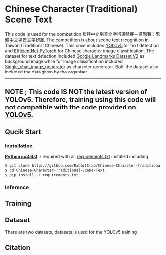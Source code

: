 # Chinese Character (Traditional) Scene Text

This code is used for the competition [繁體中文場景文字辨識競賽－進階賽：繁體中文場景文字辨識](https://tbrain.trendmicro.com.tw/Competitions/Details/16). The competition is about scene text recognition in Taiwan (Traditional Chinese). This code included [YOLOv5](https://github.com/ultralytics/yolov5) for text detection and [EfficientNet-PyTorch](https://github.com/lukemelas/EfficientNet-PyTorch) for Chinese character image classification. The dataset for text detection included [Google Landmarks Dataset V2](https://github.com/cvdfoundation/google-landmark) as background image while for image classification included [Single_char_image_generator](https://github.com/rachellin0105/Single_char_image_generator) as character generator. Both the dataset also included the data given by the organiser. 

---
**NOTE**  ;
This code **IS NOT** the latest version of YOLOv5. Therefore, training using this code will not compatible with the code provided on [YOLOv5](https://github.com/ultralytics/yolov5).
---

## Qucik Start
### Installation
[**Python>=3.6.0**](https://www.python.org/) is required with all
[requirements.txt](https://github.com/RabbitCrab/Chinese-Character-Traditional-Scene-Text/blob/main/requirements.txt) installed including

```bash
$ git clone https://github.com/RabbitCrab/Chinese-Character-Traditional-Scene-Text.git
$ cd Chinese-Character-Traditional-Scene-Text
$ pip install -r requirements.txt
```


### Inference

## Training




## Dataset
There are two datasets, datasets is used for the YOLOv5 training


## Citation
